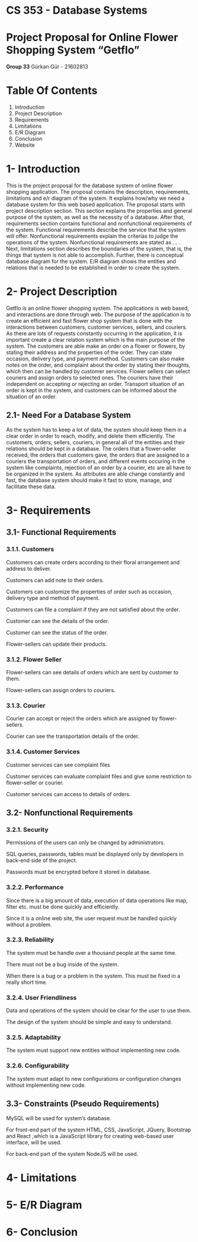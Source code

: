 # CS 353 - Database Systems 
# Project Proposal for Online Flower Shopping System “Getflo”

**Group 33**
Gürkan Gür - 21602813

# Table Of Contents
1. Introduction	
2. Project Description	
3. Requirements	
4. Limitations	
5. E/R Diagram	
6. Conclusion	
7. Website	



# 1- Introduction
This is the project proposal for the database system of online flower shopping application. The proposal contains the description, requirements, limitations and e/r diagram of the system. It explains how/why we need a database system for this web based application.
The proposal starts with project description section. This section explains the properties and general purpose of the system, as well as the necessity of a database. After that, requirements section contains functional and nonfunctional requirements of the system. Functional requirements describe the service that the system will offer. Nonfunctional requirements explain the criterias to judge the operations of the system. Nonfunctional requirements are stated as … . 
Next, limitations section describes the boundaries of the system, that is, the things that system is not able to accomplish.
Further, there is conceptual database diagram for the system. E/R diagram shows the entities and relations that is needed to be established in order to create the system. 


# 2- Project Description
Getflo is an online flower shopping system. The applications is web based, and interactions are done through web. The purpose of the application is to create an efficient and fast flower shop system that is done with the interactions between customers, customer services, sellers, and couriers. As there are lots of requests constantly occurring in the application, it is important create a clear relation system which is the main purpose of the system. 
The customers are able make an order on a flower or flowers, by stating their address and the properties of the order. They can state occasion, delivery type, and payment method. Customers can also make notes on the order, and complaint about the order by stating their thoughts, which then can be handled by customer services.
Flower sellers can select couriers and assign orders to selected ones. The couriers have their independent on accepting or rejecting an order. 
Transport situation of an order is kept in the system, and customers can be informed about the situation of an order.
## 2.1- Need For a Database System
As the system has to keep a lot of data, the system should keep them in a clear order in order to reach, modify, and delete them efficiently. The customers, orders, sellers, couriers, in general all of the entities and their relations should be kept in a database. The orders that a flower-seller received, the orders that customers gave, the orders that are assigned to a couriers the transportation of orders, and different events occuring in the system like complaints, rejection of an order by a courier, etc are all have to be organized in the system. As attributes are able change constantly and fast, the database system should make it fast to store, manage, and facilitate these data. 
# 3- Requirements
## 3.1- Functional Requirements
### 3.1.1. Customers
Customers can create orders according to their floral arrangement and address to deliver.

Customers can add note to their orders.

Customers can customize the properties of order such as occasion, delivery type and method of payment.

Customers can file a complaint if they are not satisfied about the order.

Customer can see the details of the order.

Customer can see the status of the order.

Flower-sellers can update their products.

### 3.1.2. Flower Seller
Flower-sellers can see details of orders which are sent by customer to them.

Flower-sellers can assign orders to couriers.

### 3.1.3. Courier
Courier can accept or reject the orders which are assigned by flower-sellers.

Courier can see the transportation details of the order.

### 3.1.4. Customer Services
Customer services can see complaint files

Customer services can evaluate complaint files and give some restriction to flower-seller or courier.

Customer services can access to details of orders.

## 3.2- Nonfunctional Requirements
### 3.2.1. Security
Permissions of the users can only be changed by administrators.

SQL queries, passwords, tables must be displayed only by developers in back-end side of the project. 

Passwords must be encrypted before it stored in database.

### 3.2.2. Performance
Since there is a big amount of data, execution of data operations like map, filter etc. must be done quickly and efficiently.

Since it is a online web site, the user request must be handled quickly without a problem.

### 3.2.3. Reliability
The system must be handle over a thousand people at the same time.

There must not be a bug inside of the system.

When there is a bug or a problem in the system. This must be fixed in a really short time.

### 3.2.4. User Friendliness
Data and operations of the system should be clear for the user to use them.

The design of the system should be simple and easy to understand.

### 3.2.5. Adaptability
The system must support new entities without implementing new code.

### 3.2.6. Configurability
The system must adapt to new configurations or configuration changes without implementing new code.


## 3.3- Constraints (Pseudo Requirements)
MySQL will be used for system’s database.

For front-end part of the system HTML, CSS, JavaScript, JQuery, Bootstrap and React ,which is a JavaScript library for creating web-based user interface, will be used.

For back-end part of the system NodeJS will be used.

# 4- Limitations

# 5- E/R Diagram

# 6- Conclusion


